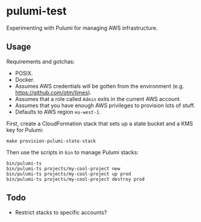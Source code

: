 # pulumi-test

Experimenting with Pulumi for managing AWS infrastructure.


## Usage

Requirements and gotchas:

-  POSIX.
-  Docker.
-  Assumes AWS credentials will be gotten from the environment
   (e.g. https://github.com/otm/limes).
-  Assumes that a role called `Admin` exits in the current AWS account.
-  Assumes that you have enough AWS privileges to provision lots of stuff.
-  Defaults to AWS region `eu-west-1`.


First, create a CloudFormation stack that sets up a state bucket and a KMS key
for Pulumi:

```
make provision-pulumi-state-stack
```

Then use the scripts in `bin` to manage Pulumi stacks:

```
bin/pulumi-ts
bin/pulumi-ts projects/my-cool-project new
bin/pulumi-ts projects/my-cool-project up prod
bin/pulumi-ts projects/my-cool-project destroy prod
```


## Todo

-  Restrict stacks to specific accounts?
